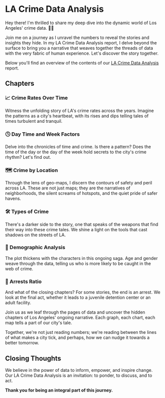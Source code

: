 # LA Crime Data Analysis
Hey there! I'm thrilled to share my deep dive into the dynamic world of Los Angeles' crime data. 🕵️‍♂️

Join me on a journey as I unravel the numbers to reveal the stories and insights they hide. In my LA Crime Data Analysis report, I delve beyond the surface to bring you a narrative that weaves together the threads of data with the very fabric of human experience. Let's discover the story together.

Below you'll find an overview of the contents of our [LA Crime Data Analysis](https://github.com/Pramita0410/Power-BI/blob/main/LA%20Crime%20Data%20Analysis/LA%20Crime%20Data%20Analysis.pdf) report.

## Chapters

### 📈 Crime Rates Over Time
Witness the unfolding story of LA's crime rates across the years. Imagine the patterns as a city's heartbeat, with its rises and dips telling tales of times turbulent and tranquil.

### 🕓 Day Time and Week Factors
Delve into the chronicles of time and crime. Is there a pattern? Does the time of the day or the day of the week hold secrets to the city's crime rhythm? Let's find out.

### 🗺️ Crime by Location
Through the lens of geo-maps, I discern the contours of safety and peril across LA. These are not just maps; they are the narratives of neighborhoods, the silent screams of hotspots, and the quiet pride of safer havens.

### 🛠️ Types of Crime
There's a darker side to the story, one that speaks of the weapons that find their way into these crime tales. We shine a light on the tools that cast shadows on the streets of LA.

### 👤 Demographic Analysis
The plot thickens with the characters in this ongoing saga. Age and gender weave through the data, telling us who is more likely to be caught in the web of crime.

### 🚓 Arrests Ratio
And what of the closing chapters? For some stories, the end is an arrest. We look at the final act, whether it leads to a juvenile detention center or an adult facility.

Join us as we leaf through the pages of data and uncover the hidden chapters of Los Angeles' ongoing narrative. Each graph, each chart, each map tells a part of our city's tale.

Together, we're not just reading numbers; we're reading between the lines of what makes a city tick, and perhaps, how we can nudge it towards a better tomorrow.

## Closing Thoughts

We believe in the power of data to inform, empower, and inspire change. Our LA Crime Data Analysis is an invitation: to ponder, to discuss, and to act.

**Thank you for being an integral part of this journey.**

